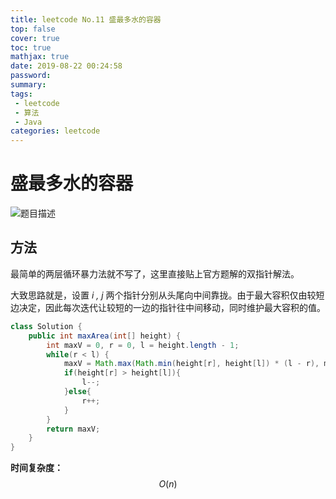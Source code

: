 ```yaml
---
title: leetcode No.11 盛最多水的容器
top: false
cover: true
toc: true
mathjax: true
date: 2019-08-22 00:24:58
password:
summary:
tags:
 - leetcode
 - 算法
 - Java
categories: leetcode
---
```


# 盛最多水的容器

![题目描述](https://s2.ax1x.com/2019/08/22/ma3Zss.png)

## 方法

最简单的两层循环暴力法就不写了，这里直接贴上官方题解的双指针解法。

大致思路就是，设置 *i , j* 两个指针分别从头尾向中间靠拢。由于最大容积仅由较短边决定，因此每次迭代让较短的一边的指针往中间移动，同时维护最大容积的值。

```java
class Solution {
    public int maxArea(int[] height) {
        int maxV = 0, r = 0, l = height.length - 1;
        while(r < l) {
            maxV = Math.max(Math.min(height[r], height[l]) * (l - r), maxV);
            if(height[r] > height[l]){
                l--;
            }else{
                r++;
            }
        }
        return maxV;
    }
}
```

**时间复杂度：** $$O(n)$$
